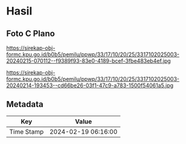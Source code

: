 # Hasil

## Foto C Plano

https://sirekap-obj-formc.kpu.go.id/b0b5/pemilu/ppwp/33/17/10/20/25/3317102025003-20240215-070112--f9389f93-83e0-4189-bcef-3fbe483eb4ef.jpg

https://sirekap-obj-formc.kpu.go.id/b0b5/pemilu/ppwp/33/17/10/20/25/3317102025003-20240214-193453--cd66be26-03f1-47c9-a783-1500f54061a5.jpg


## Metadata

| Key        | Value               |
| ---------- | ------------------- |
| Time Stamp | 2024-02-19 06:16:00 |



